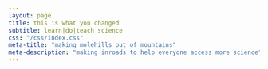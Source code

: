 ```yaml
---
layout: page
title: this is what you changed
subtitle: learn|do|teach science
css: "/css/index.css"
meta-title: "making molehills out of mountains"
meta-description: "making inroads to help everyone access more science"
---
```


